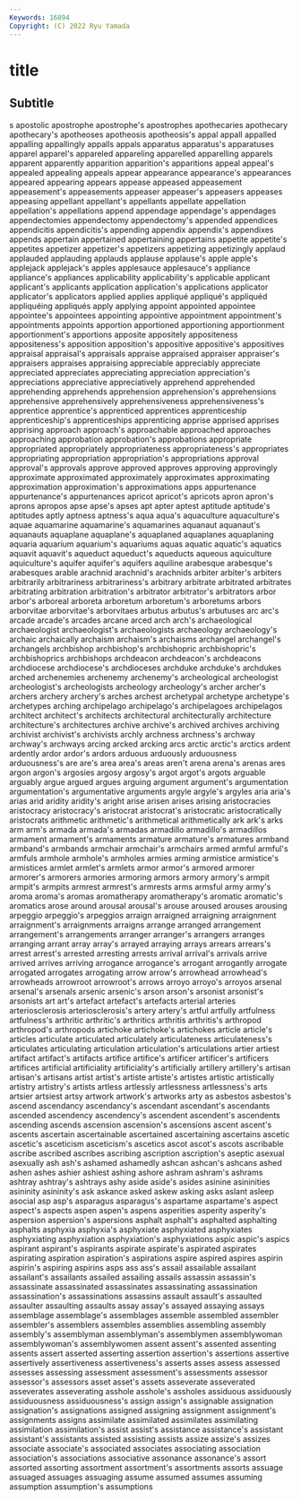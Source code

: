 ```yaml
---
Keywords: 16894
Copyright: (C) 2022 Ryu Yamada
---
```



# title

## Subtitle
s apostolic apostrophe apostrophe's apostrophes apothecaries apothecary apothecary's apotheoses
apotheosis apotheosis's appal appall appalled appalling appallingly appalls appals apparatus
apparatus's apparatuses apparel apparel's appareled appareling apparelled apparelling apparels apparent
apparently apparition apparition's apparitions appeal appeal's appealed appealing appeals appear
appearance appearance's appearances appeared appearing appears appease appeased appeasement appeasement's
appeasements appeaser appeaser's appeasers appeases appeasing appellant appellant's appellants appellate
appellation appellation's appellations append appendage appendage's appendages appendectomies appendectomy appendectomy's
appended appendices appendicitis appendicitis's appending appendix appendix's appendixes appends appertain
appertained appertaining appertains appetite appetite's appetites appetizer appetizer's appetizers appetizing
appetizingly applaud applauded applauding applauds applause applause's apple apple's applejack
applejack's apples applesauce applesauce's appliance appliance's appliances applicability applicability's applicable
applicant applicant's applicants application application's applications applicator applicator's applicators applied
applies appliqué appliqué's appliquéd appliquéing appliqués apply applying appoint appointed
appointee appointee's appointees appointing appointive appointment appointment's appointments appoints apportion
apportioned apportioning apportionment apportionment's apportions apposite appositely appositeness appositeness's apposition
apposition's appositive appositive's appositives appraisal appraisal's appraisals appraise appraised appraiser
appraiser's appraisers appraises appraising appreciable appreciably appreciate appreciated appreciates appreciating
appreciation appreciation's appreciations appreciative appreciatively apprehend apprehended apprehending apprehends apprehension
apprehension's apprehensions apprehensive apprehensively apprehensiveness apprehensiveness's apprentice apprentice's apprenticed apprentices
apprenticeship apprenticeship's apprenticeships apprenticing apprise apprised apprises apprising approach approach's
approachable approached approaches approaching approbation approbation's approbations appropriate appropriated appropriately
appropriateness appropriateness's appropriates appropriating appropriation appropriation's appropriations approval approval's approvals
approve approved approves approving approvingly approximate approximated approximately approximates approximating
approximation approximation's approximations apps appurtenance appurtenance's appurtenances apricot apricot's apricots
apron apron's aprons apropos apse apse's apses apt apter aptest
aptitude aptitude's aptitudes aptly aptness aptness's aqua aqua's aquaculture aquaculture's
aquae aquamarine aquamarine's aquamarines aquanaut aquanaut's aquanauts aquaplane aquaplane's aquaplaned
aquaplanes aquaplaning aquaria aquarium aquarium's aquariums aquas aquatic aquatic's aquatics
aquavit aquavit's aqueduct aqueduct's aqueducts aqueous aquiculture aquiculture's aquifer aquifer's
aquifers aquiline arabesque arabesque's arabesques arable arachnid arachnid's arachnids arbiter
arbiter's arbiters arbitrarily arbitrariness arbitrariness's arbitrary arbitrate arbitrated arbitrates arbitrating
arbitration arbitration's arbitrator arbitrator's arbitrators arbor arbor's arboreal arboreta arboretum
arboretum's arboretums arbors arborvitae arborvitae's arborvitaes arbutus arbutus's arbutuses arc
arc's arcade arcade's arcades arcane arced arch arch's archaeological archaeologist
archaeologist's archaeologists archaeology archaeology's archaic archaically archaism archaism's archaisms archangel
archangel's archangels archbishop archbishop's archbishopric archbishopric's archbishoprics archbishops archdeacon archdeacon's
archdeacons archdiocese archdiocese's archdioceses archduke archduke's archdukes arched archenemies archenemy
archenemy's archeological archeologist archeologist's archeologists archeology archeology's archer archer's archers
archery archery's arches archest archetypal archetype archetype's archetypes arching archipelago
archipelago's archipelagoes archipelagos architect architect's architects architectural architecturally architecture architecture's
architectures archive archive's archived archives archiving archivist archivist's archivists archly
archness archness's archway archway's archways arcing arcked arcking arcs arctic
arctic's arctics ardent ardently ardor ardor's ardors arduous arduously arduousness
arduousness's are are's area area's areas aren't arena arena's arenas
ares argon argon's argosies argosy argosy's argot argot's argots arguable
arguably argue argued argues arguing argument argument's argumentation argumentation's argumentative
arguments argyle argyle's argyles aria aria's arias arid aridity aridity's
aright arise arisen arises arising aristocracies aristocracy aristocracy's aristocrat aristocrat's
aristocratic aristocratically aristocrats arithmetic arithmetic's arithmetical arithmetically ark ark's arks
arm arm's armada armada's armadas armadillo armadillo's armadillos armament armament's
armaments armature armature's armatures armband armband's armbands armchair armchair's armchairs
armed armful armful's armfuls armhole armhole's armholes armies arming armistice
armistice's armistices armlet armlet's armlets armor armor's armored armorer armorer's
armorers armories armoring armors armory armory's armpit armpit's armpits armrest
armrest's armrests arms armsful army army's aroma aroma's aromas aromatherapy
aromatherapy's aromatic aromatic's aromatics arose around arousal arousal's arouse aroused
arouses arousing arpeggio arpeggio's arpeggios arraign arraigned arraigning arraignment arraignment's
arraignments arraigns arrange arranged arrangement arrangement's arrangements arranger arranger's arrangers
arranges arranging arrant array array's arrayed arraying arrays arrears arrears's
arrest arrest's arrested arresting arrests arrival arrival's arrivals arrive arrived
arrives arriving arrogance arrogance's arrogant arrogantly arrogate arrogated arrogates arrogating
arrow arrow's arrowhead arrowhead's arrowheads arrowroot arrowroot's arrows arroyo arroyo's
arroyos arsenal arsenal's arsenals arsenic arsenic's arson arson's arsonist arsonist's
arsonists art art's artefact artefact's artefacts arterial arteries arteriosclerosis arteriosclerosis's
artery artery's artful artfully artfulness artfulness's arthritic arthritic's arthritics arthritis
arthritis's arthropod arthropod's arthropods artichoke artichoke's artichokes article article's articles
articulate articulated articulately articulateness articulateness's articulates articulating articulation articulation's articulations
artier artiest artifact artifact's artifacts artifice artifice's artificer artificer's artificers
artifices artificial artificiality artificiality's artificially artillery artillery's artisan artisan's artisans
artist artist's artiste artiste's artistes artistic artistically artistry artistry's artists
artless artlessly artlessness artlessness's arts artsier artsiest artsy artwork artwork's
artworks arty as asbestos asbestos's ascend ascendancy ascendancy's ascendant ascendant's
ascendants ascended ascendency ascendency's ascendent ascendent's ascendents ascending ascends ascension
ascension's ascensions ascent ascent's ascents ascertain ascertainable ascertained ascertaining ascertains
ascetic ascetic's asceticism asceticism's ascetics ascot ascot's ascots ascribable ascribe
ascribed ascribes ascribing ascription ascription's aseptic asexual asexually ash ash's
ashamed ashamedly ashcan ashcan's ashcans ashed ashen ashes ashier ashiest
ashing ashore ashram ashram's ashrams ashtray ashtray's ashtrays ashy aside
aside's asides asinine asininities asininity asininity's ask askance asked askew
asking asks aslant asleep asocial asp asp's asparagus asparagus's aspartame
aspartame's aspect aspect's aspects aspen aspen's aspens asperities asperity asperity's
aspersion aspersion's aspersions asphalt asphalt's asphalted asphalting asphalts asphyxia asphyxia's
asphyxiate asphyxiated asphyxiates asphyxiating asphyxiation asphyxiation's asphyxiations aspic aspic's aspics
aspirant aspirant's aspirants aspirate aspirate's aspirated aspirates aspirating aspiration aspiration's
aspirations aspire aspired aspires aspirin aspirin's aspiring aspirins asps ass
ass's assail assailable assailant assailant's assailants assailed assailing assails assassin
assassin's assassinate assassinated assassinates assassinating assassination assassination's assassinations assassins assault
assault's assaulted assaulter assaulting assaults assay assay's assayed assaying assays
assemblage assemblage's assemblages assemble assembled assembler assembler's assemblers assembles assemblies
assembling assembly assembly's assemblyman assemblyman's assemblymen assemblywoman assemblywoman's assemblywomen assent
assent's assented assenting assents assert asserted asserting assertion assertion's assertions
assertive assertively assertiveness assertiveness's asserts asses assess assessed assesses assessing
assessment assessment's assessments assessor assessor's assessors asset asset's assets asseverate
asseverated asseverates asseverating asshole asshole's assholes assiduous assiduously assiduousness assiduousness's
assign assign's assignable assignation assignation's assignations assigned assigning assignment assignment's
assignments assigns assimilate assimilated assimilates assimilating assimilation assimilation's assist assist's
assistance assistance's assistant assistant's assistants assisted assisting assists assize assize's
assizes associate associate's associated associates associating association association's associations associative
assonance assonance's assort assorted assorting assortment assortment's assortments assorts assuage
assuaged assuages assuaging assume assumed assumes assuming assumption assumption's assumptions
